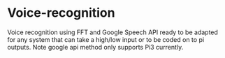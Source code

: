 # Voice-recognition
Voice recognition using FFT and Google Speech API ready to be adapted for any system that can take a high/low input or to be coded on to pi outputs. Note google api method only supports Pi3 currently. 
